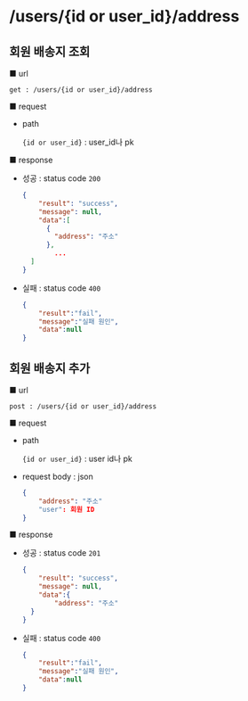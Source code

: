 # /users/{id or user_id}/address

## 회원 배송지 조회

■ url

 `get : /users/{id or user_id}/address`

■ request

- path

  `{id or user_id}` : user_id나 pk 

■ response

- 성공 : status code `200`

  ```json
  {
      "result": "success", 
      "message": null, 
      "data":[
        {
          "address": "주소"
        },
          ...
  	]
  }
  ```
  
- 실패 : status code `400`

  ```json
  {
      "result":"fail",
      "message":"실패 원인",
      "data":null
  }
  ```



## 회원 배송지 추가

■ url

 `post : /users/{id or user_id}/address`

■ request

- path

  `{id or user_id}` : user id나 pk 

- request body : json

  ```json
  {
      "address": "주소"
      "user": 회원 ID
  }
  ```

■ response

- 성공 : status code `201`

  ```json
  {
      "result": "success", 
      "message": null, 
      "data":{
          "address": "주소"
  	}
  }
  ```
  
- 실패 : status code `400`

  ```json
  {
      "result":"fail",
      "message":"실패 원인",
      "data":null
  }
  ```

